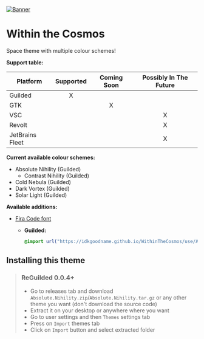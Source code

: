[![Banner](https://raw.githubusercontent.com/IdkGoodName/WithinTheCosmos/main/assets/banner.png)](https://guilded.gg/)

# Within the Cosmos

Space theme with multiple colour schemes!

**Support table:**

| Platform        | Supported | Coming Soon | Possibly In The Future |
|-----------------|:---------:|:-----------:|:----------------------:|
| Guilded         |     X     |             |                        |
| GTK             |           |      X      |                        |
| VSC             |           |             |           X            |
| Revolt          |           |             |           X            |
| JetBrains Fleet |           |             |           X            |

**Current available colour schemes:**
- Absolute Nihility (Guilded)
  - Contrast Nihility (Guilded)
- Cold Nebula (Guilded)
- Dark Vortex (Guilded)
- Solar Light (Guilded)

**Available additions:**
- [Fira Code font](https://github.com/tonsky/FiraCode)
  - **Guilded:**

    ```css
    @import url("https://idkgoodname.github.io/WithinTheCosmos/use/Addons/guilded-firacode.css");
    ```

## Installing this theme

> ### ReGuilded 0.0.4+
> - Go to releases tab and download `Absolute.Nihility.zip`/`Absolute.Nihility.tar.gz` or any other theme you want (don't download the source code)
> - Extract it on your desktop or anywhere where you want
> - Go to user settings and then `Themes` settings tab
> - Press on `Import` themes tab
> - Click on `Import` button and select extracted folder